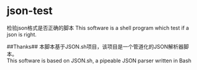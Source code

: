 json-test
=========

检验json格式是否正确的脚本 
This software is a shell program which test if a json is right.

##Thanks##
本脚本基于JSON.sh项目，该项目是一个管道化的JSON解析器脚本。  
This software is based on JSON.sh, a pipeable JSON parser written in Bash
